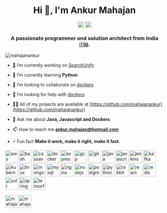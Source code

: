 <h1 align="center">Hi 👋, I'm Ankur Mahajan</h1>
<p align="center">
<a href="https://linkedin.com/in/ankur-mahajan-a5271415" target="blank"><img align="center" src="https://cdn.jsdelivr.net/npm/simple-icons@3.0.1/icons/linkedin.svg" alt="ankur-mahajan-a5271415" height="20" width="20" /></a>
<a href="https://stackoverflow.com/users/https://stackoverflow.com/users/3932396/ankur-mahajan" target="blank"><img align="center" src="https://cdn.jsdelivr.net/npm/simple-icons@3.0.1/icons/stackoverflow.svg" alt="https://stackoverflow.com/users/3932396/ankur-mahajan" height="20" width="20" /></a>
</p>
<h3 align="center">A passionate programmer and solution architect from India 🇮🇳.</h3>

<p align="left"> <img src="https://komarev.com/ghpvc/?username=mahajanankur" alt="mahajanankur" /> </p>

- 🔭 I’m currently working on [SearchUnify](https://www.searchunify.com/)

- 🌱 I’m currently learning **Python**

- 👯 I’m looking to collaborate on [dockers](https://github.com/mahajanankur/dockers)

- 🤝 I’m looking for help with [dockers](https://github.com/mahajanankur/dockers)

- 👨‍💻 All of my projects are available at [https://github.com/mahajanankur](https://github.com/mahajanankur)

- 💬 Ask me about **Java, Javascript and Dockers**

- 📫 How to reach me **ankur.mahajan@hotmail.com**

- ⚡ Fun fact **Make it work, make it right, make it fast.**

<p align="left"><img src="https://devicons.github.io/devicon/devicon.git/icons/amazonwebservices/amazonwebservices-original-wordmark.svg" alt="aws" width="40" height="40"/> <img src="https://www.vectorlogo.zone/logos/gnu_bash/gnu_bash-icon.svg" alt="bash" width="40" height="40"/> <img src="https://www.vectorlogo.zone/logos/apache_cassandra/apache_cassandra-icon.svg" alt="cassandra" width="40" height="40"/> <img src="https://devicons.github.io/devicon/devicon.git/icons/docker/docker-original-wordmark.svg" alt="docker" width="40" height="40"/> <img src="https://devicons.github.io/devicon/devicon.git/icons/express/express-original-wordmark.svg" alt="express" width="40" height="40"/> <img src="https://www.vectorlogo.zone/logos/google_cloud/google_cloud-icon.svg" alt="gcp" width="40" height="40"/> <img src="https://www.vectorlogo.zone/logos/git-scm/git-scm-icon.svg" alt="git" width="40" height="40"/> <img src="https://devicons.github.io/devicon/devicon.git/icons/java/java-original-wordmark.svg" alt="java" width="40" height="40"/> <img src="https://devicons.github.io/devicon/devicon.git/icons/javascript/javascript-original.svg" alt="javascript" width="40" height="40"/> <img src="https://www.vectorlogo.zone/logos/jenkins/jenkins-icon.svg" alt="jenkins" width="40" height="40"/> <img src="https://www.vectorlogo.zone/logos/apache_kafka/apache_kafka-icon.svg" alt="kafka" width="40" height="40"/> <img src="https://www.vectorlogo.zone/logos/kubernetes/kubernetes-icon.svg" alt="kubernetes" width="40" height="40"/> <img src="https://devicons.github.io/devicon/devicon.git/icons/linux/linux-original.svg" alt="linux" width="40" height="40"/> <img src="https://devicons.github.io/devicon/devicon.git/icons/mongodb/mongodb-original-wordmark.svg" alt="mongodb" width="40" height="40"/> <img src="https://devicons.github.io/devicon/devicon.git/icons/mysql/mysql-original-wordmark.svg" alt="mysql" width="40" height="40"/> <img src="https://devicons.github.io/devicon/devicon.git/icons/nginx/nginx-original.svg" alt="nginx" width="40" height="40"/> <img src="https://devicons.github.io/devicon/devicon.git/icons/nodejs/nodejs-original-wordmark.svg" alt="nodejs" width="40" height="40"/> <img src="https://devicons.github.io/devicon/devicon.git/icons/postgresql/postgresql-original-wordmark.svg" alt="postgresql" width="40" height="40"/> <img src="https://devicons.github.io/devicon/devicon.git/icons/python/python-original.svg" alt="python" width="40" height="40"/> <img src="https://www.vectorlogo.zone/logos/rabbitmq/rabbitmq-icon.svg" alt="rabbitMQ" width="40" height="40"/> <img src="https://devicons.github.io/devicon/devicon.git/icons/react/react-original-wordmark.svg" alt="react" width="40" height="40"/> <img src="https://devicons.github.io/devicon/devicon.git/icons/redis/redis-original-wordmark.svg" alt="redis" width="40" height="40"/> <img src="https://www.vectorlogo.zone/logos/apache_solr/apache_solr-icon.svg" alt="solr" width="40" height="40"/> <img src="https://www.vectorlogo.zone/logos/springio/springio-icon.svg" alt="spring" width="40" height="40"/> <img src="https://www.vectorlogo.zone/logos/tensorflow/tensorflow-icon.svg" alt="tensorflow" width="40" height="40"/></p><img align="left" src="https://github-readme-stats.vercel.app/api/top-langs/?username=mahajanankur&layout=compact&hide=html" alt="mahajanankur" width="40" height="40"/>

<img align="center" src="https://github-readme-stats.vercel.app/api?username=mahajanankur&show_icons=true" alt="mahajanankur" width="40" height="40"/>
